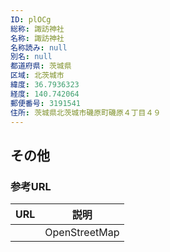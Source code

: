 ```yaml
---
ID: plOCg
総称: 諏訪神社
名称: 諏訪神社
名称読み: null
別名: null
都道府県: 茨城県
区域: 北茨城市
緯度: 36.7936323
経度: 140.742064
郵便番号: 3191541
住所: 茨城県北茨城市磯原町磯原４丁目４９
---
```


## その他

### 参考URL

| URL | 説明          |
| --- | ------------- |
|     | OpenStreetMap |
